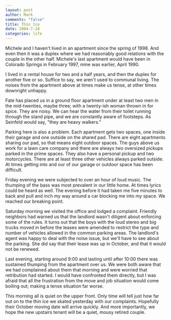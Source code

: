 ```yaml
--- 
layout: post
author: Mark
comments: "false"
title: Thin Ice
date: 2004-7-18
categories: life
---
```

Michele and I haven't lived in an apartment since the spring of 1998. And even then it was a duplex where we had reasonably good relations with the couple in the other half. Michele's last apartment would have been in Colorado Springs in February 1997, mine was earlier, April 1990.

I lived in a rental house for two and a half years, and then the duplex for another five or so. Suffice to say, we aren't used to communal living. The noises from the apartment above at times make us tense, at other times downright unhappy.

Fate has placed us in a ground floor apartment under at least two men in the mid-twenties, maybe three; with a twenty-ish woman thrown in for spice. They are noisy. We can hear the water from their toilet running through the stand pipe, and we are constantly aware of footsteps. As Seinfeld would say, "they are heavy walkers."

Parking here is also a problem. Each apartment gets two spaces, one inside their garage and one outside on the shared pad. There are eight apartments sharing our pad, so that means eight outdoor spaces. The guys above us work for a lawn care company and there are always two oversized pickups parked in the prime spaces. They also have a personal pickup and two motorcycles. There are at least three other vehicles always parked outside. At times getting into and our of our garage or outdoor space has been difficult.

Friday evening we were subjected to over an hour of loud music. The thumping of the bass was most prevalent in our little home. At times lyrics could be heard as well. The evening  before it had taken me five minutes to back and pull and inch my way around a car blocking me into my space. We reached our breaking point.

Saturday morning we visited the office and lodged a complaint. Friendly neighbors had warned us that the landlord wasn't diligent about enforcing some of the rules. It turns out that the boys with the loud stereo and big trucks moved in before the leases were amended to restrict the type and number of vehicles allowed in the common parking areas. The landlord's agent was happy to deal with the noise issue, but we'll have to see about the parking. She did say that their lease was up in October, and that it would not be renewed.

Last evening, starting around 9:00 and lasting until after 10:00 there was sustained thumping from the apartment over us. We were both aware that we had complained about them that morning and were worried that retribution had started. I would have confronted them directly, but I was afraid that all the frustration from the move and job situation would come boiling out; making a tense situation far worse.

This morning all is quiet on the upper front. Only time will tell just how far out on to the thin ice we skated yesterday with our complaints. Hopefully their October moving date will arrive quickly. And more importantly, we hope the new upstairs tenant will be a quiet, mousy retired couple.
